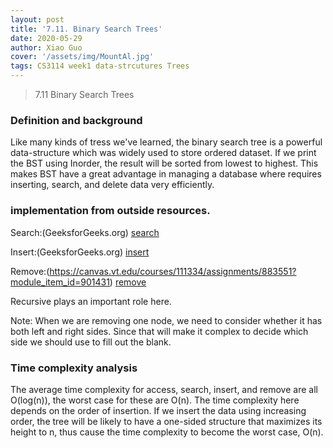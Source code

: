 ```yaml
---
layout: post
title: '7.11. Binary Search Trees'
date: 2020-05-29
author: Xiao Guo
cover: '/assets/img/MountAl.jpg'
tags: CS3114 week1 data-strcutures Trees
---
```


> 7.11 Binary Search Trees

### Definition and background
Like many kinds of tress we've learned, the binary search tree is a powerful data-structure which was widely used to store ordered dataset. If we print the BST using Inorder, the result will be sorted from lowest to highest. This makes BST have a great advantage in managing a database where requires inserting, search, and delete data very efficiently.

### implementation from outside resources.
Search:(GeeksforGeeks.org)
[search](/assets/img/BSTsearch.png)

Insert:(GeeksforGeeks.org)
[insert](/assets/img/BSTinsert.png)

Remove:(https://canvas.vt.edu/courses/111334/assignments/883551?module_item_id=901431)
[remove](/assets/img/BSTremove.png)

Recursive plays an important role here.

Note: When we are removing one node, we need to consider whether it has both left and right sides. Since that will make it complex to decide which side we should use to fill out the blank.

### Time complexity analysis
The average time complexity for access, search, insert, and remove are all O(log(n)), the worst case for these are O(n).
The time complexity here depends on the order of insertion. If we insert the data using increasing order, the tree will be likely to have a one-sided structure that maximizes its height to n, thus cause the time complexity to become the worst case, O(n). 